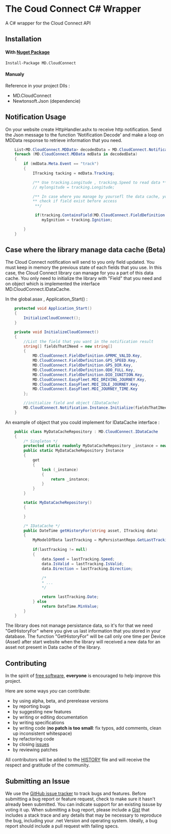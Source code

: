 The Coud Connect C# Wrapper
==========================

A C# wrapper for the Cloud Connect API

Installation
------------
#### With [Nuget Package](http://nuget.org/packages/MD.CloudConnect)
    
    Install-Package MD.CloudConnect

#### Manualy
	
Reference in your project Dlls : 
* MD.CloudConnect
* Newtonsoft.Json (dependencie)

Notification Usage
-----

On your website create HttpHandler.ashx to receive http notification. Send the Json message to the function 'Notification Decode' and make a loop on MDData response to retrieve information that you need.
```csharp
	List<MD.CloudConnect.MDData> decodedData = MD.CloudConnect.Notification.Instance.Decode(jsonData);
	foreach (MD.CloudConnect.MDData mdData in decodedData)
    {
        if (mdData.Meta.Event == "track")
        {
            ITracking tacking = mdData.Tracking;

            /** Use tracking.Longitude , tracking.Speed to read data **/
            // mylongitude = tracking.Longitude;

            /** In case where you manage by yoursefl the data cache, you must
            ** check if field exist before access
             **/

             if(tracking.ContainsField(MD.CloudConnect.FieldDefinition.DIO_IGNITION.Key))   
                myIgnition = tracking.Ignition;

        }
    }
```

## Case where the library manage data cache (Beta)

The Cloud Connect notification will send to you only field updated. You must keep in memory the previous state of each fields that you use. In this case, the Cloud Connect library can manage for you a part of this data cache.
You only need to initialize the library with "Field" that you need and on object which is implemented the interface MD.CloudConnect.IDataCache.

In the global.asax , Application_Start() :
```csharp
	protected void Application_Start()
    {
        InitializeCloudConnect();
    }

    private void InitializeCloudConnect()
    {
        //List the field that you want in the notification result
        string[] fieldsThatINeed = new string[]
        {
            MD.CloudConnect.FieldDefinition.GPRMC_VALID.Key,
            MD.CloudConnect.FieldDefinition.GPS_SPEED.Key,
            MD.CloudConnect.FieldDefinition.GPS_DIR.Key,
            MD.CloudConnect.FieldDefinition.ODO_FULL.Key,
            MD.CloudConnect.FieldDefinition.DIO_IGNITION.Key,
            MD.CloudConnect.EasyFleet.MDI_DRIVING_JOURNEY.Key,
            MD.CloudConnect.EasyFleet.MDI_IDLE_JOURNEY.Key,
            MD.CloudConnect.EasyFleet.MDI_JOURNEY_TIME.Key
        };

        //initialize field and object (IDataCache)
        MD.CloudConnect.Notification.Instance.Initialize(fieldsThatINeed, MD.CloudConnect.Example.Tools.MyDataCacheRepository.Instance, true);
    }
```
An example of object that you could  implement for IDataCache interface :

```csharp
	public class MyDataCacheRepository : MD.CloudConnect.IDataCache
    {
    	/* Singleton */
        protected static readonly MyDataCacheRepository _instance = new MyDataCacheRepository();
        public static MyDataCacheRepository Instance
        {
            get
            {
                lock (_instance)
                {
                    return _instance;
                }
            }
        }

        static MyDataCacheRepository()
        {

        }

        /* IDataCache */
        public DateTime getHistoryFor(string asset, ITracking data)
        {
            MyModelOfData lastTracking = MyPersistantRepo.GetLastTrackingDataFor(asset);
            
            if(lastTracking != null)
            {
            	data.Speed = lastTracking.Speed;
            	data.IsValid = lastTracking.IsValid;
            	data.Direction = lastTracking.Direction;
				
				/*
				* ...
				*/

            	return lastTracking.Date;
            } else
				return DateTime.MinValue;
        }
    }
```    

The library does not manage persistance data, so it's for that we need "GetHistoryFor" where you give us last information that you stored in your database.
The function "GetHistoryFor" will be call only one time per Device (Asset) after start website when the library
will received a new data for an asset not present in Data cache of the library.

Contributing
------------
In the spirit of [free software](http://www.fsf.org/licensing/essays/free-sw.html), **everyone** is encouraged to help improve this project.

Here are some ways *you* can contribute:

* by using alpha, beta, and prerelease versions
* by reporting bugs
* by suggesting new features
* by writing or editing documentation
* by writing specifications
* by writing code (**no patch is too small**: fix typos, add comments, clean up inconsistent whitespace)
* by refactoring code
* by closing [issues](http://github.com/mobile-devices/cloudconnect_dotnet_client/issues)
* by reviewing patches

All contributors will be added to the [HISTORY](https://github.com/mobile-devices/cloud_connect_dotnet_client/blob/master/HISTORY.md)
file and will receive the respect and gratitude of the community.

Submitting an Issue
-------------------
We use the [GitHub issue tracker](http://github.com/mobile-devices/cloudconnect_dotnet_client/issues) to track bugs and
features. Before submitting a bug report or feature request, check to make sure it hasn't already
been submitted. You can indicate support for an existing issuse by voting it up. When submitting a
bug report, please include a [Gist](http://gist.github.com/) that includes a stack trace and any
details that may be necessary to reproduce the bug, including your .net Version and
operating system. Ideally, a bug report should include a pull request with failing specs.